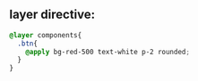 ## layer directive:

```css
@layer components{
  .btn{
    @apply bg-red-500 text-white p-2 rounded;
  }
}
```